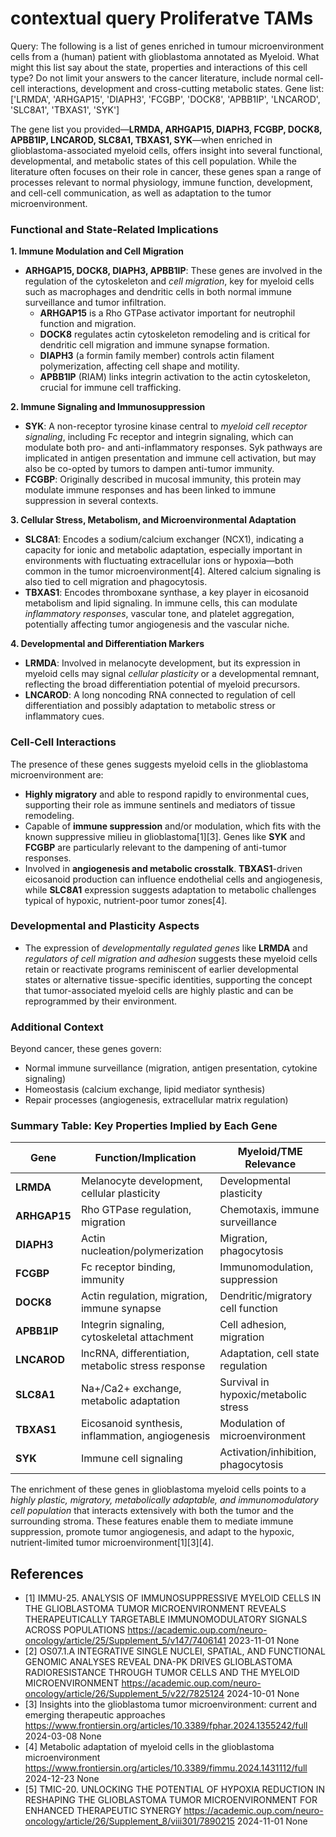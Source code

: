 # contextual query Proliferatve TAMs

Query: The following is a list of genes enriched in tumour microenvironment cells from a (human) patient with glioblastoma  annotated as Myeloid.  What might this list say about the state, properties and interactions of this cell type?  Do not limit your answers to the cancer literature,  include normal cell-cell interactions, development and cross-cutting metabolic states.  Gene list: ['LRMDA', 'ARHGAP15', 'DIAPH3', 'FCGBP', 'DOCK8', 'APBB1IP', 'LNCAROD', 'SLC8A1', 'TBXAS1', 'SYK']

The gene list you provided—**LRMDA, ARHGAP15, DIAPH3, FCGBP, DOCK8, APBB1IP, LNCAROD, SLC8A1, TBXAS1, SYK**—when enriched in glioblastoma-associated myeloid cells, offers insight into several functional, developmental, and metabolic states of this cell population. While the literature often focuses on their role in cancer, these genes span a range of processes relevant to normal physiology, immune function, development, and cell-cell communication, as well as adaptation to the tumor microenvironment.

### Functional and State-Related Implications

**1. Immune Modulation and Cell Migration**
- **ARHGAP15, DOCK8, DIAPH3, APBB1IP**: These genes are involved in the regulation of the cytoskeleton and *cell migration*, key for myeloid cells such as macrophages and dendritic cells in both normal immune surveillance and tumor infiltration. 
    - **ARHGAP15** is a Rho GTPase activator important for neutrophil function and migration.
    - **DOCK8** regulates actin cytoskeleton remodeling and is critical for dendritic cell migration and immune synapse formation.
    - **DIAPH3** (a formin family member) controls actin filament polymerization, affecting cell shape and motility.
    - **APBB1IP** (RIAM) links integrin activation to the actin cytoskeleton, crucial for immune cell trafficking.

**2. Immune Signaling and Immunosuppression**
- **SYK**: A non-receptor tyrosine kinase central to *myeloid cell receptor signaling*, including Fc receptor and integrin signaling, which can modulate both pro- and anti-inflammatory responses. Syk pathways are implicated in antigen presentation and immune cell activation, but may also be co-opted by tumors to dampen anti-tumor immunity.
- **FCGBP**: Originally described in mucosal immunity, this protein may modulate immune responses and has been linked to immune suppression in several contexts.

**3. Cellular Stress, Metabolism, and Microenvironmental Adaptation**
- **SLC8A1**: Encodes a sodium/calcium exchanger (NCX1), indicating a capacity for ionic and metabolic adaptation, especially important in environments with fluctuating extracellular ions or hypoxia—both common in the tumor microenvironment[4]. Altered calcium signaling is also tied to cell migration and phagocytosis.
- **TBXAS1**: Encodes thromboxane synthase, a key player in eicosanoid metabolism and lipid signaling. In immune cells, this can modulate *inflammatory responses*, vascular tone, and platelet aggregation, potentially affecting tumor angiogenesis and the vascular niche.

**4. Developmental and Differentiation Markers**
- **LRMDA**: Involved in melanocyte development, but its expression in myeloid cells may signal *cellular plasticity* or a developmental remnant, reflecting the broad differentiation potential of myeloid precursors.
- **LNCAROD**: A long noncoding RNA connected to regulation of cell differentiation and possibly adaptation to metabolic stress or inflammatory cues.

### Cell-Cell Interactions

The presence of these genes suggests myeloid cells in the glioblastoma microenvironment are:
- **Highly migratory** and able to respond rapidly to environmental cues, supporting their role as immune sentinels and mediators of tissue remodeling.
- Capable of **immune suppression** and/or modulation, which fits with the known suppressive milieu in glioblastoma[1][3]. Genes like **SYK** and **FCGBP** are particularly relevant to the dampening of anti-tumor responses.
- Involved in **angiogenesis and metabolic crosstalk**. **TBXAS1**-driven eicosanoid production can influence endothelial cells and angiogenesis, while **SLC8A1** expression suggests adaptation to metabolic challenges typical of hypoxic, nutrient-poor tumor zones[4].

### Developmental and Plasticity Aspects

- The expression of *developmentally regulated genes* like **LRMDA** and *regulators of cell migration and adhesion* suggests these myeloid cells retain or reactivate programs reminiscent of earlier developmental states or alternative tissue-specific identities, supporting the concept that tumor-associated myeloid cells are highly plastic and can be reprogrammed by their environment.

### Additional Context

Beyond cancer, these genes govern:
- Normal immune surveillance (migration, antigen presentation, cytokine signaling)
- Homeostasis (calcium exchange, lipid mediator synthesis)
- Repair processes (angiogenesis, extracellular matrix regulation)

### Summary Table: Key Properties Implied by Each Gene

| Gene      | Function/Implication                                  | Myeloid/TME Relevance                |
|-----------|------------------------------------------------------|--------------------------------------|
| **LRMDA**     | Melanocyte development, cellular plasticity        | Developmental plasticity             |
| **ARHGAP15**  | Rho GTPase regulation, migration                   | Chemotaxis, immune surveillance      |
| **DIAPH3**    | Actin nucleation/polymerization                    | Migration, phagocytosis              |
| **FCGBP**     | Fc receptor binding, immunity                      | Immunomodulation, suppression        |
| **DOCK8**     | Actin regulation, migration, immune synapse        | Dendritic/migratory cell function    |
| **APBB1IP**   | Integrin signaling, cytoskeletal attachment        | Cell adhesion, migration             |
| **LNCAROD**   | lncRNA, differentiation, metabolic stress response | Adaptation, cell state regulation    |
| **SLC8A1**    | Na+/Ca2+ exchange, metabolic adaptation            | Survival in hypoxic/metabolic stress |
| **TBXAS1**    | Eicosanoid synthesis, inflammation, angiogenesis   | Modulation of microenvironment       |
| **SYK**       | Immune cell signaling                              | Activation/inhibition, phagocytosis  |

The enrichment of these genes in glioblastoma myeloid cells points to a *highly plastic, migratory, metabolically adaptable, and immunomodulatory cell population* that interacts extensively with both the tumor and the surrounding stroma. These features enable them to mediate immune suppression, promote tumor angiogenesis, and adapt to the hypoxic, nutrient-limited tumor microenvironment[1][3][4].



## References

- [1] IMMU-25. ANALYSIS OF IMMUNOSUPPRESSIVE MYELOID CELLS IN THE GLIOBLASTOMA TUMOR MICROENVIRONMENT REVEALS THERAPEUTICALLY TARGETABLE IMMUNOMODULATORY SIGNALS ACROSS POPULATIONS https://academic.oup.com/neuro-oncology/article/25/Supplement_5/v147/7406141 2023-11-01 None
- [2] OS07.1.A INTEGRATIVE SINGLE NUCLEI, SPATIAL, AND FUNCTIONAL GENOMIC ANALYSES REVEAL DNA-PK DRIVES GLIOBLASTOMA RADIORESISTANCE THROUGH TUMOR CELLS AND THE MYELOID MICROENVIRONMENT https://academic.oup.com/neuro-oncology/article/26/Supplement_5/v22/7825124 2024-10-01 None
- [3] Insights into the glioblastoma tumor microenvironment: current and emerging therapeutic approaches https://www.frontiersin.org/articles/10.3389/fphar.2024.1355242/full 2024-03-08 None
- [4] Metabolic adaptation of myeloid cells in the glioblastoma microenvironment https://www.frontiersin.org/articles/10.3389/fimmu.2024.1431112/full 2024-12-23 None
- [5] TMIC-20. UNLOCKING THE POTENTIAL OF HYPOXIA REDUCTION IN RESHAPING THE GLIOBLASTOMA TUMOR MICROENVIRONMENT FOR ENHANCED THERAPEUTIC SYNERGY https://academic.oup.com/neuro-oncology/article/26/Supplement_8/viii301/7890215 2024-11-01 None